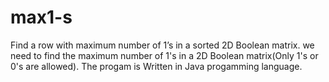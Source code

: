 # max1-s
Find a row with maximum number of 1’s in a sorted 2D Boolean matrix.
we need to find the maximum number of 1's in a 2D Boolean matrix(Only 1's or 0's are allowed).
The progam is Written in Java progamming language.
